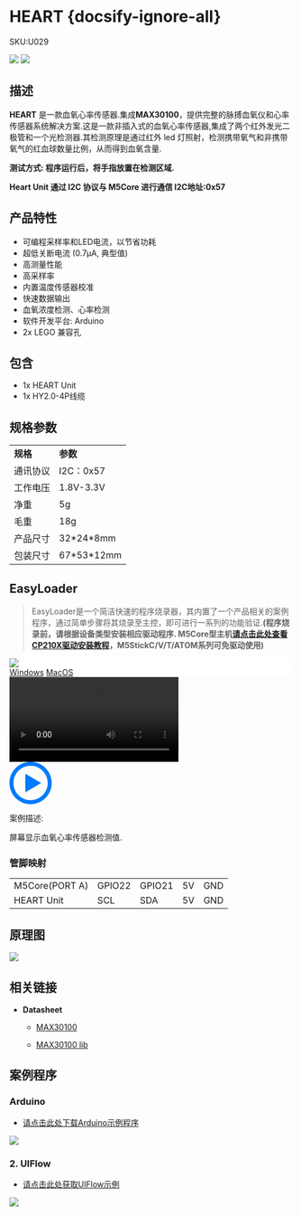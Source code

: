 # HEART {docsify-ignore-all}

<el-tag effect="plain">SKU:U029</el-tag>

<div class="product_pic"><img src="assets/img/product_pics/unit/unit_heart_01.webp"> <img src="assets/img/product_pics/unit/unit_heart_02.webp"></div>

## 描述

**HEART** 是一款血氧心率传感器.集成**MAX30100**，提供完整的脉搏血氧仪和心率传感器系统解决方案.这是一款非插入式的血氧心率传感器,集成了两个红外发光二极管和一个光检测器.其检测原理是通过红外 led 灯照射，检测携带氧气和非携带氧气的红血球数量比例，从而得到血氧含量.

**测试方式: 程序运行后，将手指放置在检测区域.**

**Heart Unit 通过 I2C 协议与 M5Core 进行通信 I2C地址:0x57**

## 产品特性

- 可编程采样率和LED电流，以节省功耗
- 超低关断电流 (0.7µA, 典型值)
- 高测量性能
- 高采样率
- 内置温度传感器校准
- 快速数据输出
- 血氧浓度检测、心率检测
- 软件开发平台: Arduino
- 2x LEGO 兼容孔

## 包含

- 1x HEART Unit
- 1x HY2.0-4P线缆

## 规格参数

<table>
   <tr style="font-weight:bold">
      <td>规格</td>
      <td>参数</td>
   </tr>
   <tr>
      <td>通讯协议</td>
      <td>I2C：0x57</td>
   </tr>
   <tr>
      <td>工作电压</td>
      <td>1.8V-3.3V</td>
   </tr>
   <tr>
      <td>净重</td>
      <td>5g</td>
   </tr>
      <tr>
      <td>毛重</td>
      <td>18g</td>
   </tr>
      <tr>
      <td>产品尺寸</td>
      <td>32*24*8mm</td>
   </tr>
   <tr>
      <td>包装尺寸</td>
      <td>67*53*12mm</td>
   </tr>
</table>

## EasyLoader

>EasyLoader是一个简洁快速的程序烧录器，其内置了一个产品相关的案例程序，通过简单步骤将其烧录至主控，即可进行一系列的功能验证.**(程序烧录前，请根据设备类型安装相应驱动程序. M5Core型主机[请点击此处查看CP210X驱动安装教程](zh_CN/arduino/arduino_development?id=安装串口驱动)，M5StickC/V/T/ATOM系列可免驱动使用)**

<div class="easyloader-box">
    <div style="background-color:white;">
        <div><img src="https://m5stack.oss-cn-shenzhen.aliyuncs.com/image/easyloader_intro.webp"></div>
        <div class="easyloader-btn">
            <a href="https://m5stack.oss-cn-shenzhen.aliyuncs.com/EasyLoader/Windows/UNIT/For%20M5Core/EasyLoader_Heart_UNIT_With_M5Core.exe">Windows</a>
            <a href="https://m5stack.oss-cn-shenzhen.aliyuncs.com/EasyLoader/MacOS/UNIT/EasyLoader_Heart_UNIT_With_M5Core.dmg">MacOS</a>
            <!-- <a>Linux</a>
            <a>MacOS</a> -->
        </div>
    </div>
    <div>
        <video id="example_video" controls>
            <source src="https://m5stack.oss-cn-shenzhen.aliyuncs.com/video/Product_example_video/Unit/Heart_UNIT.mp4" type="video/mp4">
        </video>
        <div class="easyloader-mask">
        <a>
            <svg id="play-btn" t="1583228776634" class="icon" viewBox="0 0 1024 1024" version="1.1" xmlns="http://www.w3.org/2000/svg" p-id="4152" width="75" height="75"><path d="M512 0C229.216 0 0 229.216 0 512s229.216 512 512 512 512-229.216 512-512S794.784 0 512 0z m0 928C282.24 928 96 741.76 96 512S282.24 96 512 96s416 186.24 416 416-186.24 416-416 416zM384 288l384 224-384 224z" p-id="4153" fill="#007aff"></path></svg></a>
            <p>案例描述:</p>
            <p>屏幕显示血氧心率传感器检测值.</p>
        </div>
    </div>
</div>


### 管脚映射

<table>
<tr><td>M5Core(PORT A)</td><td>GPIO22</td><td>GPIO21</td><td>5V</td><td>GND</td></tr>
 <tr><td>HEART Unit</td><td>SCL</td><td>SDA</td><td>5V</td><td>GND</td></tr>
</table>

## 原理图

<img src="assets/img/product_pics/unit/heart_sch.JPG">

## 相关链接

- **Datasheet** 
  - [MAX30100](https://m5stack.oss-cn-shenzhen.aliyuncs.com/resource/docs/datasheet/unit/MAX30100.pdf)

  - [MAX30100 lib](https://github.com/oxullo/Arduino-MAX30100)

## 案例程序

### Arduino

- [请点击此处下载Arduino示例程序](https://github.com/m5stack/M5Stack/tree/master/examples/Unit/HEART_MAX30100)

<img src="assets/img/product_pics/unit/unit_example/HEART/example_unit_heart_01.webp">

### 2. UIFlow

- [请点击此处获取UIFlow示例](https://github.com/m5stack/M5-ProductExampleCodes/tree/master/Unit/HEART/UIFlow)

<img src="assets/img/product_pics/unit/unit_example/HEART/Heart_Example.webp">


<script>

   var purchase_link = 'https://m5stack.com/collections/m5-unit/products/mini-heart-unit';


   anchor_search(purchase_link);
   scrollFunc();

</script>